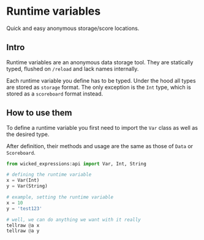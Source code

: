 # Runtime variables

Quick and easy anonymous storage/score locations.


## Intro

Runtime variables are an anonymous data storage tool. They are statically typed, flushed on `/reload` and lack names internally.

Each runtime variable you define has to be typed. Under the hood all types are stored as `storage` format. The only exception is the `Int` type, which is stored as a `scoreboard` format instead.



## How to use them

To define a runtime variable you first need to import the `Var` class as well as the desired type.

After definition, their methods and usage are the same as those of `Data` or `Scoreboard`.

```py
from wicked_expressions:api import Var, Int, String

# defining the runtime variable
x = Var(Int)
y = Var(String)

# example, setting the runtime variable
x = 10
y = 'test123'

# well, we can do anything we want with it really
tellraw @a x
tellraw @a y
```




